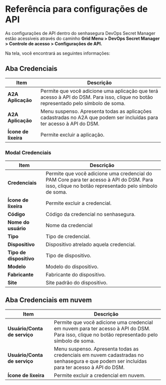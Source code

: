 # Referência para configurações de API

As configurações de API dentro do senhasegura DevOps Secret Manager estão acessíveis através do caminho **Grid Menu > DevOps Secret Manager > Controle de acesso > Configurações de API.**

Na tela, você encontrará as seguintes informações:

## Aba Credenciais

| Item                   | Descrição                                                                                                                                |
| ---------------------- | ------------------------------------------------------------------------------------------------------------------------------------------ |
| **A2A Aplicação**   | Permite que você adicione uma aplicação que terá acesso à API do DSM. Para isso, clique no botão representado pelo símbolo de soma. |
| **A2A Aplicação**   | Menu suspenso. Apresenta todas as aplicações cadastradas no A2A que podem ser incluídas para ter acesso à API do DSM.                  |
| **Ícone de lixeira** | Permite excluir a aplicação.                                                                                                             |

### Modal Credenciais

| Item                     | Descrição                                                                                                                                          |
| ------------------------ | ---------------------------------------------------------------------------------------------------------------------------------------------------- |
| **Credenciais**         | Permite que você adicione uma credencial do PAM Core para ter acesso à API do DSM. Para isso, clique no botão representado pelo símbolo de soma. |
| **Ícone de lixeira**   | Permite excluir a credencial.                                                                                                                        |
| **Código**             | Código da credencial no senhasegura.                                                                                                                |
| **Nome do usuário**    | Nome da credencial                                                                                                                                   |
| **Tipo**                | Tipo de credencial.                                                                                                                                  |
| **Dispositivo**         | Dispositivo atrelado aquela credencial.                                                                                                              |
| **Tipo de dispositivo** | Tipo de dispositivo.                                                                                                                                 |
| **Modelo**              | Modelo do dispositivo.                                                                                                                               |
| **Fabricante**          | Fabricante do dispositivo.                                                                                                                           |
| **Site**                | Site padrão do dispositivo.                                                                                                                         |

## Aba Credenciais em nuvem

| Item                            | Descrição                                                                                                                                       |
| ------------------------------- | ------------------------------------------------------------------------------------------------------------------------------------------------- |
| **Usuário/Conta de serviço** | Permite que você adicione uma credencial em nuvem para ter acesso à API do DSM. Para isso, clique no botão representado pelo símbolo de soma. |
| **Usuário/Conta de serviço** | Menu suspenso. Apresenta todas as credenciais em nuvem cadastradas no senhasegura e que podem ser incluídas para ter acesso à API do DSM.       |
| **Ícone de lixeira**          | Permite excluir a credencial em nuvem.                                                                                                            |